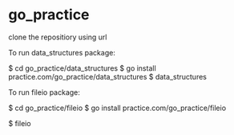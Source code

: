 # go_practice

clone the repositiory using url

To run data_structures package:
 
 $ cd go_practice/data_structures
 $ go install practice.com/go_practice/data_structures
 $ data_structures

To run fileio package:

$ cd go_practice/fileio
$ go install practice.com/go_practice/fileio

$ fileio
